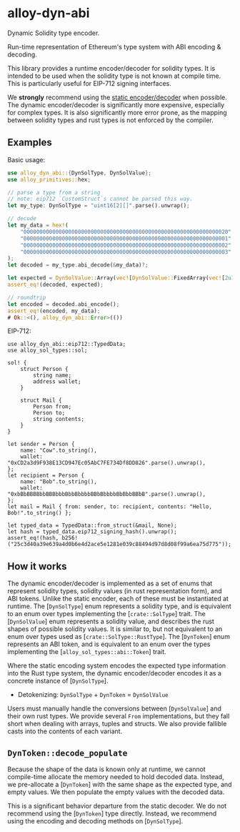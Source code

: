 # alloy-dyn-abi

Dynamic Solidity type encoder.

Run-time representation of Ethereum's type system with ABI encoding & decoding.

This library provides a runtime encoder/decoder for solidity types. It is
intended to be used when the solidity type is not known at compile time.
This is particularly useful for EIP-712 signing interfaces.

We **strongly** recommend using the [static encoder/decoder][abi] when possible.
The dynamic encoder/decoder is significantly more expensive, especially for
complex types. It is also significantly more error prone, as the mapping
between solidity types and rust types is not enforced by the compiler.

[abi]: https://docs.rs/alloy-sol-types

## Examples

Basic usage:

```rust
use alloy_dyn_abi::{DynSolType, DynSolValue};
use alloy_primitives::hex;

// parse a type from a string
// note: eip712 `CustomStruct`s cannot be parsed this way.
let my_type: DynSolType = "uint16[2][]".parse().unwrap();

// decode
let my_data = hex!(
    "0000000000000000000000000000000000000000000000000000000000000020" // offset
    "0000000000000000000000000000000000000000000000000000000000000001" // length
    "0000000000000000000000000000000000000000000000000000000000000002" // .[0][0]
    "0000000000000000000000000000000000000000000000000000000000000003" // .[0][1]
);
let decoded = my_type.abi_decode(&my_data)?;

let expected = DynSolValue::Array(vec![DynSolValue::FixedArray(vec![2u16.into(), 3u16.into()])]);
assert_eq!(decoded, expected);

// roundtrip
let encoded = decoded.abi_encode();
assert_eq!(encoded, my_data);
# Ok::<(), alloy_dyn_abi::Error>(())
```

EIP-712:

```rust,ignore
use alloy_dyn_abi::eip712::TypedData;
use alloy_sol_types::sol;

sol! {
    struct Person {
        string name;
        address wallet;
    }

    struct Mail {
        Person from;
        Person to;
        string contents;
    }
}

let sender = Person {
    name: "Cow".to_string(),
    wallet: "0xCD2a3d9F938E13CD947Ec05AbC7FE734Df8DD826".parse().unwrap(),
};
let recipient = Person {
    name: "Bob".to_string(),
    wallet: "0xbBbBBBBbbBBBbbbBbbBbbbbBBbBbbbbBbBbbBBbB".parse().unwrap(),
};
let mail = Mail { from: sender, to: recipient, contents: "Hello, Bob!".to_string() };

let typed_data = TypedData::from_struct(&mail, None);
let hash = typed_data.eip712_signing_hash().unwrap();
assert_eq!(hash, b256!("25c3d40a39e639a4d0b6e4d2ace5e1281e039c88494d97d8d08f99a6ea75d775"));
```

## How it works

The dynamic encoder/decoder is implemented as a set of enums that represent
solidity types, solidity values (in rust representation form), and ABI
tokens. Unlike the static encoder, each of these must be instantiated at
runtime. The [`DynSolType`] enum represents a solidity type, and is
equivalent to an enum over types implementing the [`crate::SolType`] trait.
The [`DynSolValue`] enum represents a solidity value, and describes the
rust shapes of possible solidity values. It is similar to, but not
equivalent to an enum over types used as [`crate::SolType::RustType`]. The
[`DynToken`] enum represents an ABI token, and is equivalent to an enum over
the types implementing the [`alloy_sol_types::abi::Token`] trait.

Where the static encoding system encodes the expected type information into
the Rust type system, the dynamic encoder/decoder encodes it as a concrete
instance of [`DynSolType`].

- Detokenizing: `DynSolType` + `DynToken` = `DynSolValue`

Users must manually handle the conversions between [`DynSolValue`] and their
own rust types. We provide several `From` implementations, but they fall
short when dealing with arrays, tuples and structs. We also provide fallible
casts into the contents of each variant.

## `DynToken::decode_populate`

Because the shape of the data is known only at runtime, we cannot
compile-time allocate the memory needed to hold decoded data. Instead, we
pre-allocate a [`DynToken`] with the same shape as the expected type, and
empty values. We then populate the empty values with the decoded data.

This is a significant behavior departure from the static decoder. We do not
recommend using the [`DynToken`] type directly. Instead, we recommend using
the encoding and decoding methods on [`DynSolType`].

